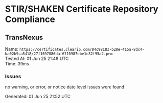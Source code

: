 # STIR/SHAKEN Certificate Repository Compliance

## TransNexus

Name: `https://certificates.clearip.com/84c98183-b28e-415a-8dc4-ba02b9ca5418/27f1697886daf6710987ebe1e82f95a2.pem`\
Tested At: 01 Jun 25 21:48 UTC\
Time: 39ms

### Issues

no warning, or error, or notice date level issues were found

Generated: 01 Jun 25 21:52 UTC